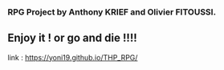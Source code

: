 ### RPG Project by Anthony KRIEF and Olivier FITOUSSI.
## Enjoy it ! or go and die !!!!

link : https://yoni19.github.io/THP_RPG/